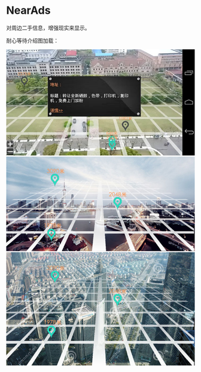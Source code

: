 NearAds
=======

对周边二手信息，增强现实来显示。

耐心等待介绍图加载：  

![image](img/intro1.jpg)
![image](img/intro2.jpg)
![image](img/intro3.jpg)
